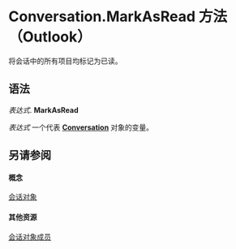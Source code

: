 
# Conversation.MarkAsRead 方法 （Outlook）

将会话中的所有项目均标记为已读。


## 语法

 _表达式_. **MarkAsRead**

 _表达式_ 一个代表 **[Conversation](2705d38a-ebc0-e5a7-208b-ffe1f5446b1b.md)** 对象的变量。


## 另请参阅


#### 概念


[会话对象](2705d38a-ebc0-e5a7-208b-ffe1f5446b1b.md)
#### 其他资源


[会话对象成员](09ff1e8e-7c5a-0b1e-e8e2-e259f66f71c8.md)